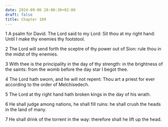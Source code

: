 ```yaml
---
date: 2024-09-06 20:00:30+02:00
draft: false
title: Chapter 109
---
```




1 A psalm for David. The Lord said to my Lord: Sit thou at my right hand: Until I make thy enemies thy footstool.

2 The Lord will send forth the sceptre of thy power out of Sion: rule thou in the midst of thy enemies.

3 With thee is the principality in the day of thy strength: in the brightness of the saints: from the womb before the day star I begot thee.

4 The Lord hath sworn, and he will not repent: Thou art a priest for ever according to the order of Melchisedech.

5 The Lord at thy right hand hath broken kings in the day of his wrath.

6 He shall judge among nations, he shall fill ruins: he shall crush the heads in the land of many.

7 He shall drink of the torrent in the way: therefore shall he lift up the head.

